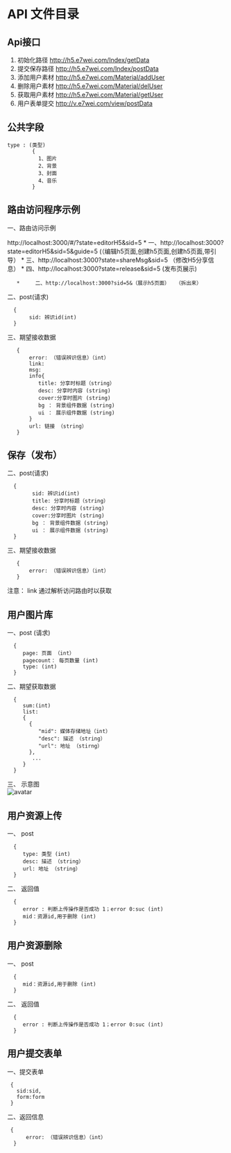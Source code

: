 # API 文件目录

## Api接口
1. 初始化路径 http://h5.e7wei.com/Index/getData
2. 提交保存路径 http://h5.e7wei.com/Index/postData
3. 添加用户素材 http://h5.e7wei.com/Material/addUser
4. 删除用户素材 http://h5.e7wei.com/Material/delUser 
5. 获取用户素材 http://h5.e7wei.com/Material/getUser 
6. 用户表单提交  http://v.e7wei.com/view/postData

## 公共字段

    type : (类型)
            {
              1、图片
              2、背景
              3、封面
              4、音乐
            }

## 路由访问程序示例
   一、路由访问示例
   
   http://localhost:3000/#/?state=editorH5&sid=5
       *     一、http://localhost:3000?state=editorH5&sid=5&guide=5 (（编辑h5页面,创建h5页面,创建h5页面,带引导）
       *     三、http://localhost:3000?state=shareMsg&sid=5  （修改H5分享信息）
       *     四、http://localhost:3000?state=release&sid=5 (发布页展示)
       
       *     二、http://localhost:3000?sid=5&（展示h5页面）  （拆出来）

   二、post(请求)
   
      {
           sid: 辨识id(int)
      }  
   
   三、期望接收数据
   
       {      
           error: （错误辨识信息）（int）
           link:
           msg:
           info{
              title: 分享时标题（string）
              desc: 分享时内容 (string)
              cover:分享时图片 (string)
              bg ： 背景组件数据 (string)
              ui ： 展示组件数据 (string)
           }
           url: 链接 （string）
       }
   

## 保存（发布）


   二、post(请求)
       
      {
            sid: 辨识id(int)
            title: 分享时标题（string）
            desc: 分享时内容 (string)
            cover:分享时图片 (string)
            bg ： 背景组件数据 (string)
            ui ： 展示组件数据 (string)
      }  
   
   三、期望接收数据
       
       {
           error: （错误辨识信息）（int）
       }

   注意： link 通过解析访问路由时以获取
    
    
    
## 用户图片库
   一、post (请求)
   
      {
         page: 页面 （int）
         pagecount： 每页数量 (int)
         type: (int)
      }  

   二、期望获取数据  
      
      {
         sum:(int)
         list:
         {
           {
              "mid": 媒体存储地址（int）
              "desc": 描述 （string）
              "url": 地址 （stirng）
           },
            ...
         }
      }
   三、 示意图  
    ![avatar](http://src.e7wei.com/0.16524431688927121.png)

## 用户资源上传
   一、  post
   
      {
         type: 类型 (int)
         desc: 描述 （string）
         url: 地址 （string）
      }  

   二、  返回值

      {
         error : 判断上传操作是否成功 1；error 0:suc (int)
         mid：资源id,用于删除 (int)
      }

## 用户资源删除
   一、  post
   
      {
         mid：资源id,用于删除 (int)
      }  

   二、  返回值

      {
         error : 判断上传操作是否成功 1；error 0:suc (int)
      }

## 用户提交表单
   一、提交表单
     
     {
       sid:sid,
       form:form
     }

   二、返回信息
    
     {
          error: （错误辨识信息）（int）
      }


